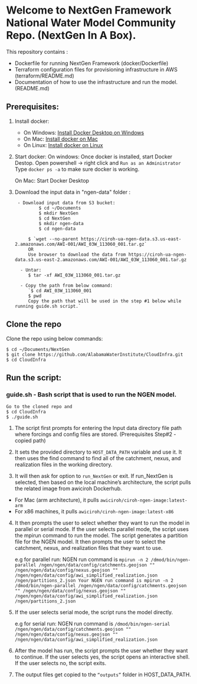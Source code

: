 # Welcome to NextGen Framework National Water Model Community Repo. (NextGen In A Box).

This repository contains :
- Dockerfile for running NextGen Framework (docker/Dockerfile)
- Terraform configuration files for provisioning infrastructure in AWS (terraform/README.md)
- Documentation of how to use the infrastructure and run the model. (README.md)

## Prerequisites:

1. Install docker:
    - On Windows:
        [Install Docker Desktop on Windows](https://docs.docker.com/desktop/install/windows-install/#install-docker-desktop-on-windows)
    - On Mac:
          [Install docker on Mac](https://docs.docker.com/desktop/install/mac-install/) 
    - On Linux:
          [Install docker on Linux](https://docs.docker.com/desktop/install/linux-install/)    

2. Start docker:
    On windows: 
        Once docker is installed, start Docker Destop.
        Open powershell -> right click and `Run as an Administrator` 
        Type `docker ps -a` to make sure docker is working.
    
    On Mac:
        Start Docker Desktop
    
4. Download the input data in "ngen-data" folder :

        - Download input data from S3 bucket:
                $ cd ~/Documents
                $ mkdir NextGen
                $ cd NextGen
                $ mkdir ngen-data
                $ cd ngen-data

            $ `wget --no-parent https://ciroh-ua-ngen-data.s3.us-east-2.amazonaws.com/AWI-001/AWI_03W_113060_001.tar.gz` 
            OR
            Use browser to download the data from https://ciroh-ua-ngen-data.s3.us-east-2.amazonaws.com/AWI-001/AWI_03W_113060_001.tar.gz

         - Untar:
            $ tar -xf AWI_03W_113060_001.tar.gz

         - Copy the path from below command:
            `$ cd AWI_03W_113060_001
            $ pwd
            Copy the path that will be used in the step #1 below while running guide.sh script.`

## Clone the repo

Clone the repo using below commands:

    $ cd ~/Documents/NextGen
    $ git clone https://github.com/AlabamaWaterInstitute/CloudInfra.git
    $ cd CloudInfra
    
    
## Run the script:

### guide.sh - Bash script that is used to run the NGEN model. 

    Go to the cloned repo and 
    $ cd CloudInfra
    $ ./guide.sh

1.	The script first prompts for entering the Input data directory file path where forcings and config files are stored. (Prerequisites Step#2 - copied path)

2.	It sets the provided directory to `HOST_DATA_PATH` variable and use it. It then uses the find command to find all of the catchment, nexus, and realization files in the working directory.

3.	It will then ask for option to `run_NextGen` or exit. If run_NextGen is selected, then based on the local machine’s architecture, the script pulls the related image from awiciroh Dockerhub. 

-	For Mac (arm architecture), it pulls `awiciroh/ciroh-ngen-image:latest-arm`
-	For x86 machines, it pulls `awiciroh/ciroh-ngen-image:latest-x86`

4.	It then prompts the user to select whether they want to run the model in parallel or serial mode. If the user selects parallel mode, the script uses the mpirun command to run the model. The script generates a partition file for the NGEN model. 
It then prompts the user to select the catchment, nexus, and realization files that they want to use.

    e.g for parallel run:
    NGEN run command is `mpirun -n 2 /dmod/bin/ngen-parallel /ngen/ngen/data/config/catchments.geojson "" /ngen/ngen/data/config/nexus.geojson "" /ngen/ngen/data/config/awi_simplified_realization.json /ngen/partitions_2.json Your NGEN run command is mpirun -n 2 /dmod/bin/ngen-parallel /ngen/ngen/data/config/catchments.geojson "" /ngen/ngen/data/config/nexus.geojson "" /ngen/ngen/data/config/awi_simplified_realization.json /ngen/partitions_2.json`

5.	If the user selects serial mode, the script runs the model directly. 

    e.g for serial run:
    NGEN run command is `/dmod/bin/ngen-serial /ngen/ngen/data/config/catchments.geojson "" /ngen/ngen/data/config/nexus.geojson "" /ngen/ngen/data/config/awi_simplified_realization.json`

6.	After the model has run, the script prompts the user whether they want to continue. If the user selects yes, the script opens an interactive shell. If the user selects no, the script exits. 

7.	The output files get copied to the `“outputs”` folder in HOST_DATA_PATH.


